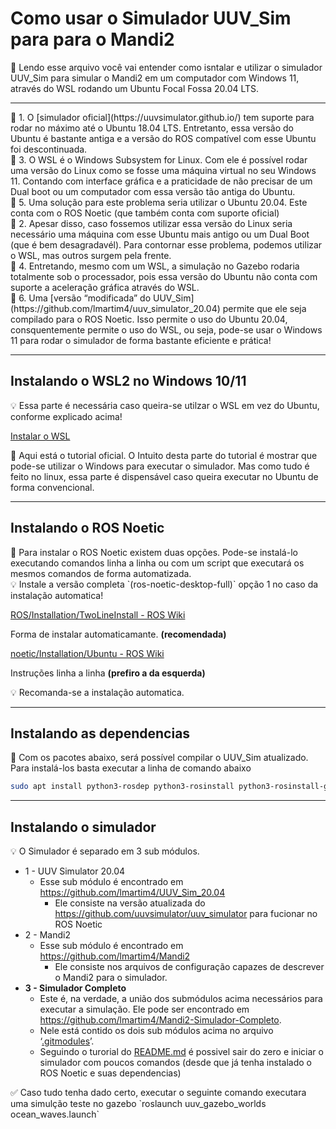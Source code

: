 # Como usar o Simulador UUV_Sim para para o Mandi2

<aside>
📖 Lendo esse arquivo você vai entender como isntalar e utilizar o simulador UUV_Sim para simular o Mandi2 em um computador com Windows 11, através do WSL rodando um  Ubuntu Focal Fossa 20.04 LTS.

</aside>

---

<aside>
📖 1. O [simulador oficial](https://uuvsimulator.github.io/) tem suporte para rodar no máximo até o Ubuntu 18.04 LTS. Entretanto, essa versão do Ubuntu é bastante antiga e a versão do ROS compatível com esse Ubuntu foi descontinuada.

</aside>

<aside>
📖 3. O WSL é o Windows Subsystem for Linux. Com ele é possível rodar uma versão do Linux como se fosse uma máquina virtual no seu Windows 11. Contando com interface gráfica e a praticidade de não precisar de um Dual boot ou um computador com essa versão tão antiga do Ubuntu.

</aside>

<aside>
📖 5. Uma solução para este problema seria utilizar o Ubuntu 20.04. Este conta com o ROS Noetic (que também conta com suporte oficial)

</aside>

<aside>
📖 2. Apesar disso, caso fossemos utilizar essa versão do Linux seria necessário uma máquina com esse Ubuntu mais antigo ou um Dual Boot (que é bem desagradavél). Para contornar esse problema, podemos utilizar o WSL, mas outros surgem pela frente.

</aside>

<aside>
📖 4. Entretando, mesmo com um WSL, a simulação no Gazebo rodaria totalmente sob o processador, pois essa versão do Ubuntu não conta com suporte a aceleração gráfica através do WSL.

</aside>

<aside>
📖 6. Uma [versão “modificada” do UUV_Sim](https://github.com/lmartim4/uuv_simulator_20.04) permite que ele seja compilado para o ROS Noetic. Isso permite o uso do Ubuntu 20.04, consquentemente permite o uso do WSL, ou seja, pode-se usar o Windows 11 para rodar o simulador de forma bastante eficiente e prática!

</aside>

---

## Instalando o WSL2 no Windows 10/11

<aside>
💡 Essa parte é necessária caso queira-se utilzar o WSL em vez do Ubuntu, conforme explicado acima!

</aside>

[Instalar o WSL](https://learn.microsoft.com/pt-br/windows/wsl/install)

<aside>
📖 Aqui está o tutorial oficial. O Intuito desta parte do tutorial é mostrar que pode-se utilizar o Windows para executar o simulador. Mas como tudo é feito no linux, essa parte é dispensável caso queira executar no Ubuntu de forma convencional.

</aside>

---

## Instalando o ROS Noetic

<aside>
📖 Para instalar o ROS Noetic existem duas opções. Pode-se instalá-lo executando comandos linha a linha ou com um script que executará os mesmos comandos de forma automatizada.

</aside>

<aside>
💡 Instale a versão completa `(ros-noetic-desktop-full)` opção 1 no caso da instalação automatica!

</aside>

[ROS/Installation/TwoLineInstall - ROS Wiki](http://wiki.ros.org/ROS/Installation/TwoLineInstall/)

Forma de instalar automaticamante. **(recomendada)**

[noetic/Installation/Ubuntu - ROS Wiki](http://wiki.ros.org/noetic/Installation/Ubuntu)

Instruções linha a linha **(prefiro a da esquerda)**

<aside>
💡 Recomanda-se a instalação automatica.

</aside>

---

## Instalando as dependencias

<aside>
📖 Com os pacotes abaixo, será possível compilar o UUV_Sim atualizado. Para instalá-los basta executar a linha de comando abaixo

</aside>

```bash
sudo apt install python3-rosdep python3-rosinstall python3-rosinstall-generator python3-wstool build-essential
```

---

## Instalando o simulador

<aside>
💡 O Simulador é separado em 3 sub módulos.

</aside>

- 1 - UUV Simulator 20.04
    - Esse sub módulo é encontrado em  https://github.com/lmartim4/UUV_Sim_20.04
        - Ele consiste na versão atualizada do https://github.com/uuvsimulator/uuv_simulator para fucionar no ROS Noetic
- 2 - Mandi2
    - Esse sub módulo é encontrado em https://github.com/lmartim4/Mandi2
        - Ele consiste nos arquivos de configuração capazes de descrever o Mandi2 para o simulador.
- **3 - Simulador Completo**
    - Este é, na verdade, a união dos submódulos acima necessários para executar a simulação. Ele pode ser encontrado em https://github.com/lmartim4/Mandi2-Simulador-Completo.
    - Nele está contido os dois sub módulos acima no arquivo ‘[.gitmodules](https://github.com/lmartim4/Mandi2-Simulador-Completo/blob/main/.gitmodules)’.
    - Seguindo o turorial do [README.md](https://github.com/lmartim4/Mandi2-Simulador-Completo/blob/main/README.md) é possivel sair do zero e iniciar o simulador com poucos comandos (desde que já tenha instalado o ROS Noetic e suas dependencias)

<aside>
✅ Caso tudo tenha dado certo, executar o seguinte comando executara uma simulção teste no gazebo `roslaunch uuv_gazebo_worlds ocean_waves.launch`

</aside>